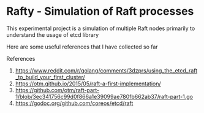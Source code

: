 # Rafty - Simulation of Raft processes 

This experimental project is a simulation of multiple Raft nodes primarily to understand the usage of etcd library

Here are some useful references that I have collected so far

References
1) https://www.reddit.com/r/golang/comments/3dzprs/using_the_etcd_raft_to_build_your_first_cluster/
2) https://otm.github.io/2015/05/raft-a-first-implementation/
3) https://github.com/otm/raft-part-1/blob/3ec341756c99d0f866a1e39099ae780fb662ab37/raft-part-1.go
4) https://godoc.org/github.com/coreos/etcd/raft
